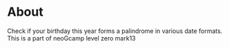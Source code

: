 # About
Check if your birthday this year forms a palindrome in various date formats.
This is a part of neoGcamp level zero mark13
